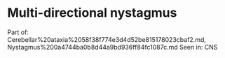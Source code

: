 # Multi-directional nystagmus

Part of: Cerebellar%20ataxia%2058f38f774e3d4d52be815178023cbaf2.md, Nystagmus%200a4744ba0b8d44a9bd936ff84fc1087c.md
Seen in: CNS
